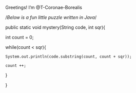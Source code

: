 Greetings! I’m @T-Coronae-Borealis

/*Below is a fun little puzzle written in Java*/

public static void mystery(String code, int sqr){

  int count = 0;
  
  while(count < sqr){
  
    System.out.println(code.substring(count, count + sqr));
    
    count ++;
    
  }
  
}
  

<!---
T-Coronae-Borealis/T-Coronae-Borealis is a ✨ special ✨ repository because its `README.md` (this file) appears on your GitHub profile.
You can click the Preview link to take a look at your changes.
--->
